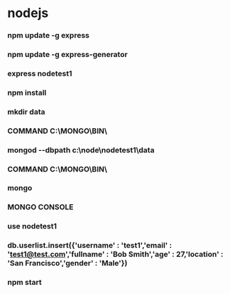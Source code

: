 # nodejs


### npm update -g express
### npm update -g express-generator

### express nodetest1

### npm install

### mkdir data

### COMMAND C:\MONGO\BIN\
### mongod --dbpath c:\node\nodetest1\data

### COMMAND C:\MONGO\BIN\
### mongo

### MONGO CONSOLE
### use nodetest1

### db.userlist.insert({'username' : 'test1','email' : 'test1@test.com','fullname' : 'Bob Smith','age' : 27,'location' : 'San Francisco','gender' : 'Male'})

### npm start


